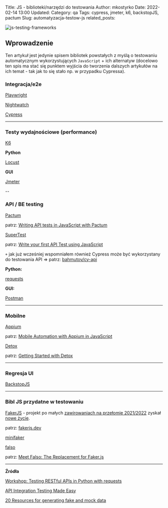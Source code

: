 Title: JS - biblioteki/narzędzi do testowania
Author: mkostyrko
Date: 2022-02-14 13:00
Updated:
Category: qa
Tags: cypress, jmeter, k6, backstopJS, pactum
Slug: automatyzacja-testow-js
related_posts:

![js-testing-frameworks](https://techaffinity.com/blog/wp-content/uploads/2019/11/JavaScript-Unit-Testing-TechAffinity.jpg)

## Wprowadzenie

Ten artykuł jest jedynie spisem bibliotek powstałych z myślą o testowaniu automatycznym wykorzystujących `JavaScript` + ich alternatyw (docelowo ten spis ma stać się punktem wyjścia do tworzenia dalszych artykułów na ich temat - tak jak to się stało np. w przypadku Cypressa).

### Integracja/e2e

[Playwright](https://playwright.dev/)

[Nightwatch](https://nightwatchjs.org/)

[Cypress](https://www.cypress.io/)

---
### Testy wydajnościowe (performance)

[K6](https://k6.io/docs/)


**Python**


[Locust](https://locust.io/)



**GUI**


[Jmeter](https://jmeter.apache.org/)


--
### API / BE testing


[Pactum](https://pactumjs.github.io/#/)



patrz: [Writing API tests in JavaScript with Pactum](https://www.ontestautomation.com/writing-api-tests-in-javascript-with-pactum/)



[SuperTest](https://github.com/visionmedia/supertest)



patrz: [Write your first API Test using JavaScript](https://morioh.com/p/a5d2a4a50278?f=5c21fb01c16e2556b555ab32)



`+` jak już wcześniej wspomniałem również Cypress może być wykorzystany do testowania API => patrz: [bahmutov/cy-api](https://github.com/bahmutov/cy-api)


**Python:**


[requests](https://docs.python-requests.org/en/latest/)


**GUI:**


[Postman](https://www.getpostman.com/)

---

### Mobilne

[Appium](https://appium.io/)


patrz: [Mobile Automation with Appium in JavaScript](https://testautomationu.applitools.com/appium-javascript-tutorial/chapter1.5.html)


[Detox](https://github.com/wix/Detox)


patrz: [Getting Started with Detox](https://wix.github.io/Detox/docs/introduction/getting-started)

----
### Regresja UI


[BackstopJS](https://github.com/garris/BackstopJS)

---


### Bibl JS przydatne w testowaniu

[FakerJS](https://github.com/faker-js/faker) - projekt po małych [zawirowaniach na przełomie 2021/2022](https://www.youtube.com/watch?v=R6S-b_k-ZKY&ab_channel=Fireship) zyskał [nowe życie](https://fakerjs.dev/update.html).


patrz: [fakerjs.dev](fakerjs.dev)


[minifaker](https://github.com/g45t345rt/minifaker)



[falso](https://github.com/ngneat/falso)


patrz: [Meet Falso: The Replacement for Faker.js](https://javascript.plainenglish.io/thank-you-faker-now-its-time-to-move-on-27253d3b0885)

---

**Źródła**

[Workshop: Testing RESTful APIs in Python with requests](https://github.com/basdijkstra/requests-workshop)

[API Integration Testing Made Easy](https://dev.to/asaianudeep/api-integration-testing-made-easy-1lcp)

[20 Resources for generating fake and mock data](https://dev.to/iainfreestone/20-resources-for-generating-fake-and-mock-data-55g1)

